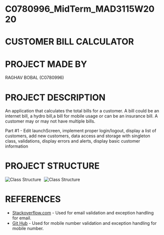 # C0780996_MidTerm_MAD3115W2020
# CUSTOMER BILL CALCULATOR 
# PROJECT MADE BY 
RAGHAV BOBAL (C0780996)
# PROJECT DESCRIPTION
An application that calculates the total bills for a customer. A bill could be an internet bill, a hydro bill,a bill for mobile usage or can be an insurance bill. A customer may or may not have multiple bills.

Part #1 - Edit launchScreen, implement proper login/logout, display a list of customers, add new customers, data access and storage with singleton class, validations, display errors and alerts, display basic customer information
# PROJECT STRUCTURE

<img src="https://i93.servimg.com/u/f93/18/45/29/87/classt10.png" alt="Class Structure" style="float: left; margin-right: 10px;"/>
<img src="https://i93.servimg.com/u/f93/18/45/29/87/classt11.png" alt="Class Structure" style="float: center; margin-right: 50px;"/>

# REFERENCES
* [Stackoverflow.com](https://stackoverflow.com/questions/25471114/how-to-validate-an-e-mail-address-in-swift) - Used for email validation and exception handling for email.
* [Git Hub](https://gist.github.com/ranmyfriend/96f6ae1b64b177af62de402c6898a314) - Used for mobile number validation and exception handling for mobile number.
